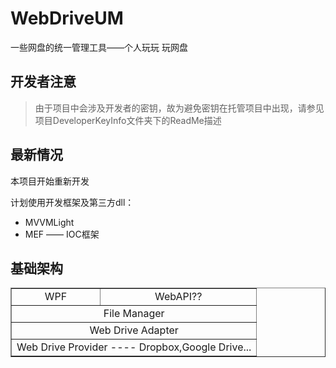 # WebDriveUM

一些网盘的统一管理工具——个人玩玩
玩网盘

## 开发者注意

> 由于项目中会涉及开发者的密钥，故为避免密钥在托管项目中出现，请参见项目DeveloperKeyInfo文件夹下的ReadMe描述

## 最新情况

本项目开始重新开发

计划使用开发框架及第三方dll：

* MVVMLight
* MEF —— IOC框架

## 基础架构


<table cellspacing="2" cellpadding="2" border="1" >
<tr><td align="center">WPF</td><td align="center">WebAPI??</td></tr>
<tr><td colspan="2" align="center">File Manager</td></tr>
<tr><td colspan="2" align="center">Web Drive Adapter</td></tr>
<tr><td colspan="2" align="center">Web Drive Provider ---- Dropbox,Google Drive...</td></tr>
</table>